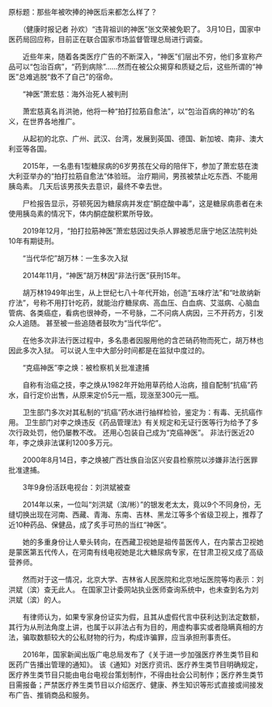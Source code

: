 原标题：那些年被吹捧的神医后来都怎么样了？

　　（健康时报记者 孙欢）“违背祖训的神医”张文荣被免职了。 3月10日，国家中医药局回应称，目前正在联合国家市场监督管理总局进行调查。

　　近些年来，随着各类医疗广告的不断深入，“神医”们层出不穷，他们多宣称产品可以“包治百病”，“药到病除”……然而在被公众揭穿和质疑之后，这些所谓的“神医”总难逃脱“救不了自己”的宿命。

　　“神医”萧宏慈：海外治死人被判刑

　　萧宏慈真名肖洪驰，他将一种“拍打拉筋自愈法”，以“包治百病的神功”的名义，在世界各地推广。

　　从起初的北京、广州、武汉、台湾，发展到英国、德国、新加坡、南非、澳大利亚等各国。

　　2015年，一名患有1型糖尿病的6岁男孩在父母的陪伴下，参加了萧宏慈在澳大利亚举办的“拍打拉筋自愈法”体验班。 治疗期间，男孩被禁止吃东西、不能用胰岛素。 几天后该男孩失去意识，最终不幸去世。

　　尸检报告显示，芬顿死因为糖尿病并发症“酮症酸中毒”，这是糖尿病患者在未使用胰岛素的情况下，体内酮症酸积累所导致。

　　2019年12月，“拍打拉筋神医”萧宏慈因过失杀人罪被悉尼唐宁地区法院判处10年有期徒刑。

　　“当代华佗”胡万林：一生多次入狱

　　2014年11月，“神医”胡万林因“非法行医”获刑15年。

　　胡万林1949年出生，从上世纪七八十年代开始，创造“五味疗法”和“吐故纳新疗法”，号称不用打针吃药，就能治疗糖尿病、高血压、白血病、艾滋病、心脑血管病、各类癌症，看病也很神奇，一不号脉，二不问病人病因，三不开药方，引发众人追随。 甚至被一些追随者鼓吹为“当代华佗”。

　　在他多次非法行医过程中，多名患者因服用他的含芒硝药物而死亡，胡万林也因此多次入狱。 可以说人生中大部分时间都是在监狱中度过的。

　　“克癌神医”李之焕：被检察机关批准逮捕

　　自称有治癌之技，李之焕从1982年开始用草药给人治病，擅自配制“抗癌”药水，自行定价出售，从原来定价5元一瓶，现涨至300元一瓶。

　　卫生部门多次对其私制的“抗癌”药水进行抽样检验，鉴定为：有毒、无抗癌作用。 卫生部门对李之焕违反《药品管理法》有关规定和无证行医等行为给予了多次行政处罚，他仍屡教不改。 还用心包装自己成为“克癌神医”。 非法行医近20年，李之焕非法谋利1200多万元。

　　2000年8月14日，李之焕被广西壮族自治区兴安县检察院以涉嫌非法行医罪批准逮捕。

　　3年9身份活跃电视台：刘洪斌被查

　　2014年以来，一位叫“刘洪斌（滨/彬）”的银发老太太，竟以9个不同身份，无缝切换出现在河南、西藏、青海、东南、吉林、黑龙江等多个省级卫视上，推荐了近10种药品、保健品，成了炙手可热的当红“神医”。

　　她的多重身份让人晕头转向，在西藏卫视她是祖传苗医传人，在内蒙古卫视她是蒙医第五代传人，在河南有线电视她是北大糖尿病专家，在甘肃卫视又成了高级营养师。

　　然而对于这一情况，北京大学、吉林省人民医院和北京地坛医院等均表示：刘洪斌（滨）查无此人。 在国家卫计委网站执业医师查询系统中，也未查到名为刘洪斌（滨）的人。

　　有律师认为，如果专家身份证实为假，且其从虚假代言中获利达到法定数额，其行为从刑法角度上讲，也属于以非法占有为目的，用虚构事实或者隐瞒真相的方法，骗取数额较大的公私财物的行为，构成诈骗罪，应当承担刑事责任。

　　2016年，国家新闻出版广电总局发布了《关于进一步加强医疗养生类节目和医药广告播出管理的通知》。 该《通知》对医疗资讯、医疗养生类节目明确规定，医疗养生类节目只能由电台电视台策划制作，不得由社会公司制作；医疗养生类节目需报备；严禁医疗养生类节目以介绍医疗、健康、养生知识等形式直接或间接发布广告、推销商品和服务。
